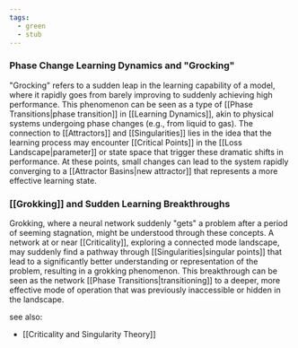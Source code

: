 ```yaml
---
tags:
  - green
  - stub
---
```


### Phase Change Learning Dynamics and "Grocking"

"Grocking" refers to a sudden leap in the learning capability of a model, where it rapidly goes from barely improving to suddenly achieving high performance. This phenomenon can be seen as a type of [[Phase Transitions|phase transition]] in [[Learning Dynamics]], akin to physical systems undergoing phase changes (e.g., from liquid to gas). The connection to [[Attractors]] and [[Singularities]] lies in the idea that the learning process may encounter [[Critical Points]] in the [[Loss Landscape|parameter]] or state space that trigger these dramatic shifts in performance. At these points, small changes can lead to the system rapidly converging to a [[Attractor Basins|new attractor]] that represents a more effective learning state.

### [[Grokking]] and Sudden Learning Breakthroughs

Grokking, where a neural network suddenly "gets" a problem after a period of seeming stagnation, might be understood through these concepts. A network at or near [[Criticality]], exploring a connected mode landscape, may suddenly find a pathway through [[Singularities|singular points]] that lead to a significantly better understanding or representation of the problem, resulting in a grokking phenomenon. This breakthrough can be seen as the network [[Phase Transitions|transitioning]] to a deeper, more effective mode of operation that was previously inaccessible or hidden in the landscape.

see also:
- [[Criticality and Singularity Theory]]